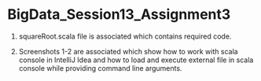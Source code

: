 # BigData_Session13_Assignment3

1. squareRoot.scala file is associated which contains required code.


2. Screenshots 1-2 are associated which show how to work with scala console in IntelliJ Idea and how to load and execute external file in scala console while providing command line arguments.
